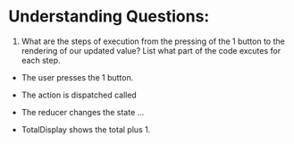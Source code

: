 # Understanding Questions:
1. What are the steps of execution from the pressing of the 1 button to the rendering of our updated value? List what part of the code excutes for each step.
* The user presses the 1 button.
* The action is dispatched called
* The reducer changes the state
...

* TotalDisplay shows the total plus 1.

